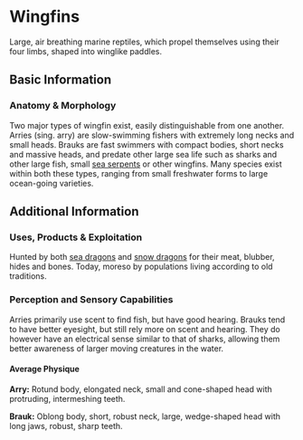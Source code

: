 Wingfins
========

Large, air breathing marine reptiles, which propel themselves using their four limbs, shaped into winglike paddles.

Basic Information
-----------------

### Anatomy & Morphology

Two major types of wingfin exist, easily distinguishable from one another. Arries (sing. arry) are slow-swimming fishers with extremely long necks and small heads. Brauks are fast swimmers with compact bodies, short necks and massive heads, and predate other large sea life such as sharks and other large fish, small [sea serpents](sea-serpents-article) or other wingfins. Many species exist within both these types, ranging from small freshwater forms to large ocean-going varieties.

Additional Information
----------------------

### Uses, Products & Exploitation

Hunted by both [sea dragons](sea-dragons-article) and [snow dragons](snow-dragons-article) for their meat, blubber, hides and bones. Today, moreso by populations living according to old traditions.

### Perception and Sensory Capabilities

Arries primarily use scent to find fish, but have good hearing. Brauks tend to have better eyesight, but still rely more on scent and hearing. They do however have an electrical sense similar to that of sharks, allowing them better awareness of larger moving creatures in the water.

#### Average Physique

**Arry:** Rotund body, elongated neck, small and cone-shaped head
    with protruding, intermeshing teeth.

**Brauk:**
    Oblong body, short, robust neck, large, wedge-shaped head with long
    jaws, robust, sharp teeth.
